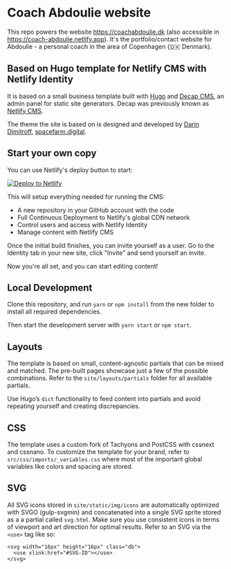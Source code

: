 # Coach Abdoulie website

This repo powers the website https://coachabdoulie.dk (also accessible in https://coach-abdoulie.netlify.app). It's the portfolio/contact website for Abdoulie - a personal coach in the area of Copenhagen (🇩🇰 Denmark).

## Based on Hugo template for Netlify CMS with Netlify Identity

It is based on a small business template built with [Hugo](https://gohugo.io) and [Decap CMS](https://decapcms.org), an admin panel for static site generators.
Decap was previously known as [Netlify CMS](https://github.com/netlify/netlify-cms). 

The theme the site is based on is designed and developed by [Darin Dimitroff](https://twitter.com/deezel), [spacefarm.digital](https://www.spacefarm.digital).


## Start your own copy

You can use Netlify's deploy button to start:

[![Deploy to Netlify](https://www.netlify.com/img/deploy/button.svg)](https://app.netlify.com/start/deploy?repository=https://github.com/decaporg/one-click-hugo-cms&stack=cms)

This will setup everything needed for running the CMS:

* A new repository in your GitHub account with the code
* Full Continuous Deployment to Netlify's global CDN network
* Control users and access with Netlify Identity
* Manage content with Netlify CMS

Once the initial build finishes, you can invite yourself as a user. Go to the Identity tab in your new site, click "Invite" and send yourself an invite.

Now you're all set, and you can start editing content!

## Local Development

Clone this repository, and run `yarn` or `npm install` from the new folder to install all required dependencies.

Then start the development server with `yarn start` or `npm start`.

## Layouts

The template is based on small, content-agnostic partials that can be mixed and matched. The pre-built pages showcase just a few of the possible combinations. Refer to the `site/layouts/partials` folder for all available partials.

Use Hugo’s `dict` functionality to feed content into partials and avoid repeating yourself and creating discrepancies.

## CSS

The template uses a custom fork of Tachyons and PostCSS with cssnext and cssnano. To customize the template for your brand, refer to `src/css/imports/_variables.css` where most of the important global variables like colors and spacing are stored.

## SVG

All SVG icons stored in `site/static/img/icons` are automatically optimized with SVGO (gulp-svgmin) and concatenated into a single SVG sprite stored as a a partial called `svg.html`. Make sure you use consistent icons in terms of viewport and art direction for optimal results. Refer to an SVG via the `<use>` tag like so:

```
<svg width="16px" height="16px" class="db">
  <use xlink:href="#SVG-ID"></use>
</svg>
```
